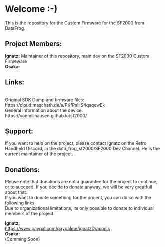 <h1>Welcome :-)</h1> 

This is the repository for the Custom Firmware for the SF2000 from DataFrog. 

<h2>Project Members:</h2>

<b>Ignatz:</b> Maintainer of this repository, main dev on the SF2000 Custom Firmeware
<br><b>Osaka:</b> 

<h2>Links:</h2><br>
Original SDK Dump and firmware files:<br>
https://cloud.maschath.de/s/PKfPaHS4qsqewEk <br>
General information about the device:<br>
https://vonmillhausen.github.io/sf2000/ <br>

<h2>Support: </h2>

If you want to help on the project, please contact Ignatz on the Retro Handheld Discord, in the data_frog_sf2000/SF2000 Dev Channel. He is the current maintainer of the project. 

<h2>Donations:</h2>

Please note that donations are not a guarantee for the project to continue, or to succeed. If you decide to donate anyway, we will be very greatfull about that.
<br>If you want to donate something for the project, you can do so with the following links.
<br>Due to organizational limitations, its only possible to donate to individual members of the project.

<b>Ignatz:</b> <br>
https://www.paypal.com/paypalme/ignatzDraconis
<br><b>Osaka:</b> <br>
(Comming Soon)

